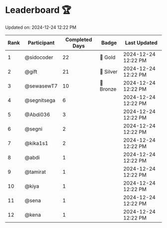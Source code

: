 # Leaderboard 🏆

Updated on: 2024-12-24 12:22 PM

| Rank | Participant       | Completed Days | Badge      | Last Updated         |
|------|-------------------|----------------|------------|----------------------|
| 1    | @sidocoder        | 22             | 🏅 Gold     | 2024-12-24 12:22 PM |
| 2    | @gift             | 21             | 🥈 Silver   | 2024-12-24 12:22 PM |
| 3    | @sewasewT7        | 10             | 🥉 Bronze   | 2024-12-24 12:22 PM |
| 4    | @segnitsega       | 6              |            | 2024-12-24 12:22 PM |
| 5    | @Abdi036          | 3              |            | 2024-12-24 12:22 PM |
| 6    | @segni            | 2              |            | 2024-12-24 12:22 PM |
| 7    | @kika1s1          | 2              |            | 2024-12-24 12:22 PM |
| 8    | @abdi             | 1              |            | 2024-12-24 12:22 PM |
| 9    | @tamirat          | 1              |            | 2024-12-24 12:22 PM |
| 10   | @kiya             | 1              |            | 2024-12-24 12:22 PM |
| 11   | @sena             | 1              |            | 2024-12-24 12:22 PM |
| 12   | @kena             | 1              |            | 2024-12-24 12:22 PM |
